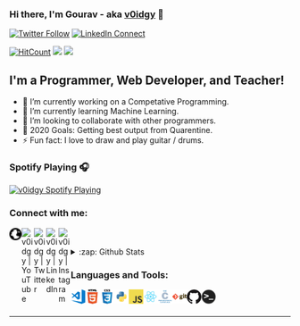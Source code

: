 ### Hi there, I'm Gourav - aka [v0idgy][website] 👋

<!--[![Website](https://img.shields.io/website?label=v0idgy.com&style=for-the-badge&url=https%3A%2F%2Fv0idgy.com)](https://v0idgy.com)-->
[![Twitter Follow](https://img.shields.io/twitter/follow/v0idgy?color=1DA1F2&logo=twitter&style=for-the-badge)](https://twitter.com/v0idgy)
[![LinkedIn Connect](https://img.shields.io/linkedin/v0idgy?color=1DA1F2&logo=linkedin&style=for-the-badge)](https://linkedin.com/in/v0idgy)


[![HitCount](http://hits.dwyl.com/v0idgy/v0idgy.svg)](http://hits.dwyl.com/v0idgy/v0idgy)
<img src="https://media.giphy.com/media/p4NLw3I4U0idi/giphy.gif" width="300"> <img src= "https://media.giphy.com/media/26tn33aiTi1jkl6H6/giphy.gif" width = "300">


## I'm a Programmer, Web Developer, and Teacher!

- 🔭 I’m currently working on a Competative Programming.
- 🌱 I’m currently learning Machine Learning.
- 👯 I’m looking to collaborate with other programmers.
- 🥅 2020 Goals: Getting best output from Quarentine.
- ⚡ Fun fact: I love to draw and play guitar / drums.

### Spotify Playing 🎧
[<img src="https://now-playing-codestackr.vercel.app/api/spotify-playing" alt="v0idgy Spotify Playing" width="350" />](https://open.spotify.com/playlist/0lv9MV4V5IF496WziyK3tK)

### Connect with me:

[<img align="left" alt="v0idgy.com" width="22px" src="https://raw.githubusercontent.com/iconic/open-iconic/master/svg/globe.svg" />][website]
[<img align="left" alt="v0idgy | YouTube" width="22px" src="https://cdn.jsdelivr.net/npm/simple-icons@v3/icons/youtube.svg" />][youtube]
[<img align="left" alt="v0idgy | Twitter" width="22px" src="https://cdn.jsdelivr.net/npm/simple-icons@v3/icons/twitter.svg" />][twitter]
[<img align="left" alt="v0idgy | LinkedIn" width="22px" src="https://cdn.jsdelivr.net/npm/simple-icons@v3/icons/linkedin.svg" />][linkedin]
[<img align="left" alt="v0idgy | Instagram" width="22px" src="https://cdn.jsdelivr.net/npm/simple-icons@v3/icons/instagram.svg" />][instagram]

<br />
<br>

<details>
  <summary>:zap: Github Stats</summary>

  <img align="left" alt="v0idgy" src="https://github-readme-stats.codestackr.vercel.app/api?username=v0idgy&show_icons=true&hide_border=true" />

</details>



### Languages and Tools:

[<img align="left" alt="Visual Studio Code" width="26px" src="https://raw.githubusercontent.com/github/explore/80688e429a7d4ef2fca1e82350fe8e3517d3494d/topics/visual-studio-code/visual-studio-code.png" />][webdevplaylist]
[<img align="left" alt="HTML5" width="26px" src="https://raw.githubusercontent.com/github/explore/80688e429a7d4ef2fca1e82350fe8e3517d3494d/topics/html/html.png" />][webdevplaylist]
[<img align="left" alt="CSS3" width="26px" src="https://raw.githubusercontent.com/github/explore/80688e429a7d4ef2fca1e82350fe8e3517d3494d/topics/css/css.png" />][cssplaylist]
[<img align="left" alt="Sass" width="26px" src="https://raw.githubusercontent.com/github/explore/80688e429a7d4ef2fca1e82350fe8e3517d3494d/topics/python/python.png" />][cssplaylist]
[<img align="left" alt="JavaScript" width="26px" src="https://raw.githubusercontent.com/github/explore/80688e429a7d4ef2fca1e82350fe8e3517d3494d/topics/javascript/javascript.png" />][jsplaylist]
[<img align="left" alt="React" width="26px" src="https://raw.githubusercontent.com/github/explore/80688e429a7d4ef2fca1e82350fe8e3517d3494d/topics/react/react.png" />][reactplaylist]
[<img align="left" alt="Gatsby" width="26px" src="https://raw.githubusercontent.com/github/explore/e94815998e4e0713912fed477a1f346ec04c3da2/topics/c/c.png" />][webdevplaylist]
<!--[<img align="left" alt="GraphQL" width="26px" src="https://raw.githubusercontent.com/github/explore/80688e429a7d4ef2fca1e82350fe8e3517d3494d/topics/graphql/graphql.png" />][webdevplaylist]
[<img align="left" alt="Node.js" width="26px" src="https://raw.githubusercontent.com/github/explore/80688e429a7d4ef2fca1e82350fe8e3517d3494d/topics/nodejs/nodejs.png" />][webdevplaylist]
[<img align="left" alt="Deno" width="26px" src="https://raw.githubusercontent.com/github/explore/361e2821e2dea67711cde99c9c40ed357061cf27/topics/deno/deno.png" />][webdevplaylist]
[<img align="left" alt="SQL" width="26px" src="https://raw.githubusercontent.com/github/explore/80688e429a7d4ef2fca1e82350fe8e3517d3494d/topics/sql/sql.png" />][webdevplaylist]
[<img align="left" alt="MySQL" width="26px" src="https://raw.githubusercontent.com/github/explore/80688e429a7d4ef2fca1e82350fe8e3517d3494d/topics/mysql/mysql.png" />][webdevplaylist]
[<img align="left" alt="MongoDB" width="26px" src="https://raw.githubusercontent.com/github/explore/80688e429a7d4ef2fca1e82350fe8e3517d3494d/topics/mongodb/mongodb.png" />][webdevplaylist]-->
[<img align="left" alt="Git" width="26px" src="https://raw.githubusercontent.com/github/explore/80688e429a7d4ef2fca1e82350fe8e3517d3494d/topics/git/git.png" />][webdevplaylist]
[<img align="left" alt="GitHub" width="26px" src="https://raw.githubusercontent.com/github/explore/78df643247d429f6cc873026c0622819ad797942/topics/github/github.png" />][webdevplaylist]
[<img align="left" alt="Terminal" width="26px" src="https://raw.githubusercontent.com/github/explore/80688e429a7d4ef2fca1e82350fe8e3517d3494d/topics/terminal/terminal.png" />][webdevplaylist]

<br />
<br />
<!--
---

<!-- ### 📺 Latest YouTube Videos

<!-- YOUTUBE:START -->
<!-- [FREE Icons! How to use Bootstrap Icons v1.0.0 | Bootstrap 5 (2020)](https://www.youtube.com/watch?v=DPnJldwv22o)
<!--- [0 to 70K SUBSCRIBERS in 1 YEAR | YouTube 2020: The strategies that helped me to grow on YouTube](https://www.youtube.com/watch?v=oNGZ7h5LR-o)
<!--- [How To Build A React App w/ Hooks & Airtable API | styled-components | Code Quality Check](https://www.youtube.com/watch?v=FEoEvSmtmPQ)
<!--- [UPDATE: VS Code July 2020 Stable Release | Settings Sync | Browser Debugging](https://www.youtube.com/watch?v=4adVM33GAlA)
<!--- [UPDATE: Next Level GitHub Profile README (NEW) | GitHub Actions | Vercel | Spotify](https://www.youtube.com/watch?v=n6d4KHSKqGk)
<!-- YOUTUBE:END -->

<!--➡️ [more videos...](https://youtube.com/codestackr)

---
<!--
<!-- ### 📕 Latest Blog Posts

<!-- BLOG-POST-LIST:START -->
<!-->
<!--- [Microinteractions: Password Validation Animation](https://dev.to/codestackr/microinteractions-password-validation-animation-5629)
<!--- [Notion + YouTube - A Powerful Combination for Productivity](https://dev.to/codestackr/notion-youtube-a-powerful-combination-for-productivity-1def)
<!--- [Regular Expressions (RegEx) Crash Course](https://dev.to/codestackr/regular-expressions-regex-crash-course-248n)
<!--- [Emmet Part 2 - Advanced](https://dev.to/codestackr/emmet-part-2-advanced-4c65)
<!--- [Deno 1.0 Released! (Easy) REST API Example](https://dev.to/codestackr/deno-1-0-released-easy-rest-api-example-2fbl)
<!-- BLOG-POST-LIST:END -->
<!--
➡️ [more blog posts...](https://codestackr.com)
-->

---
<!--
<details>
  <summary>:zap: Recent Github Activity</summary>
  
<!--START_SECTION:activity-->
<!--
1. 💪 Opened PR [#6](https://github.com//colbyfayock/50-projects-for-react-and-the-static-web/pull/6) in [colbyfayock/50-projects-for-react-and-the-static-web](https://github.com//colbyfayock/50-projects-for-react-and-the-static-web)
2. 🗣 Commented on [#249](https://github.com//abhisheknaiidu/awesome-github-profile-readme/issues/249) in [abhisheknaiidu/awesome-github-profile-readme](https://github.com//abhisheknaiidu/awesome-github-profile-readme)
3. 🗣 Commented on [#249](https://github.com//abhisheknaiidu/awesome-github-profile-readme/issues/249) in [abhisheknaiidu/awesome-github-profile-readme](https://github.com//abhisheknaiidu/awesome-github-profile-readme)
4. 💪 Opened PR [#249](https://github.com//abhisheknaiidu/awesome-github-profile-readme/pull/249) in [abhisheknaiidu/awesome-github-profile-readme](https://github.com//abhisheknaiidu/awesome-github-profile-readme)
5. ❗️ Closed issue [#9](https://github.com//jamesgeorge007/github-activity-readme/issues/9) in [jamesgeorge007/github-activity-readme](https://github.com//jamesgeorge007/github-activity-readme)
<!--END_SECTION:activity-->
<!--
</details>
-->


[website]: https://www.v0idgy.com
[twitter]: https://twitter.com/v0idgy
[youtube]: https://youtube.com/v0idgy
[instagram]: https://instagram.com/v0idgy
[linkedin]: https://linkedin.com/in/v0idgy
[webdevplaylist]: https://www.youtube.com/channel/UCZ5QUPzA8rdny7h4TXSAxsw?view_as=subscriber
[jsplaylist]: https://www.youtube.com/playlist?list=PLkwxH9e_vrALRJKu7wfXby3MKeflhTu6B
[cssplaylist]: https://www.youtube.com/playlist?list=PLkwxH9e_vrALSdvZuEh6gqQdmDoDIoqz4
[reactplaylist]: https://www.youtube.com/playlist?list=PLkwxH9e_vrAK4TdffpxKY3QGyHCpxFcQ0